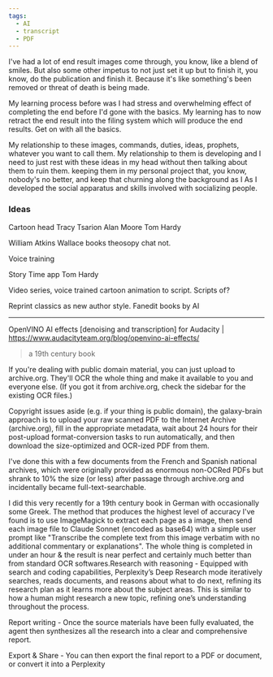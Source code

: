```yaml
---
tags:
  - AI
  - transcript
  - PDF
---
```

I've had a lot of end result images come through, you know, like a blend of smiles. But also some other impetus to not just set it up but to finish it, you know, do the publication and finish it. Because it's like something's been removed or threat of death is being made.

My learning process before was I had stress and overwhelming effect of completing the end before I'd gone with the basics. My learning has to now retract the end result into the filing system which will produce the end results. Get on with all the basics.

My relationship to these images, commands, duties, ideas, prophets, whatever you want to call them. My relationship to them is developing and I need to just rest with these ideas in my head without then talking about them to ruin them. keeping them in my personal project that, you know, nobody's no better, and keep that churning along the background as I
As I developed the social apparatus and skills involved with socializing people.


### Ideas
Cartoon head
Tracy
Tsarion
Alan Moore
Tom Hardy

William Atkins Wallace books theosopy chat not. 


Voice training

Story Time app
Tom Hardy

Video series, voice trained cartoon animation to script. 
Scripts of? 

Reprint classics as new author style. 
Fanedit books by AI 

---

OpenVINO AI effects [denoising and transcription] for Audacity | https://www.audacityteam.org/blog/openvino-ai-effects/

> a 19th century book

If you're dealing with public domain material, you can just upload to archive.org. They'll OCR the whole thing and make it available to you and everyone else. (If you got it from archive.org, check the sidebar for the existing OCR files.)

Copyright issues aside (e.g. if your thing is public domain), the galaxy-brain approach is to upload your raw scanned PDF to the Internet Archive (archive.org), fill in the appropriate metadata, wait about 24 hours for their post-upload format-conversion tasks to run automatically, and then download the size-optimized and OCR-ized PDF from them.

I've done this with a few documents from the French and Spanish national archives, which were originally provided as enormous non-OCRed PDFs but shrank to 10% the size (or less) after passage through archive.org and incidentally became full-text-searchable.

I did this very recently for a 19th century book in German with occasionally some Greek. The method that produces the highest level of accuracy I've found is to use ImageMagick to extract each page as a image, then send each image file to Claude Sonnet (encoded as base64) with a simple user prompt like "Transcribe the complete text from this image verbatim with no additional commentary or explanations". The whole thing is completed in under an hour & the result is near perfect and certainly much better than from standard OCR softwares.Research with reasoning - Equipped with search and coding capabilities, Perplexity’s Deep Research mode iteratively searches, reads documents, and reasons about what to do next, refining its research plan as it learns more about the subject areas. This is similar to how a human might research a new topic, refining one’s understanding throughout the process.

Report writing - Once the source materials have been fully evaluated, the agent then synthesizes all the research into a clear and comprehensive report.

Export & Share - You can then export the final report to a PDF or document, or convert it into a Perplexity 